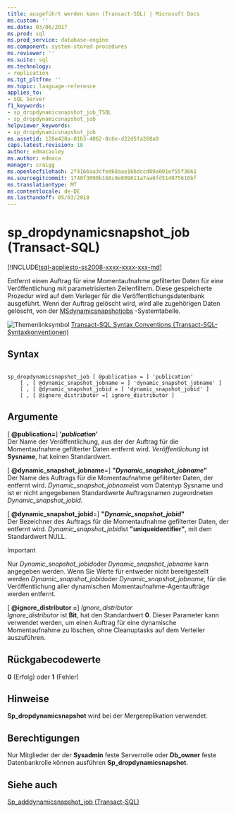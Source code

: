 ```yaml
---
title: ausgeführt werden kann (Transact-SQL) | Microsoft Docs
ms.custom: ''
ms.date: 03/06/2017
ms.prod: sql
ms.prod_service: database-engine
ms.component: system-stored-procedures
ms.reviewer: ''
ms.suite: sql
ms.technology:
- replication
ms.tgt_pltfrm: ''
ms.topic: language-reference
applies_to:
- SQL Server
f1_keywords:
- sp_dropdynamicsnapshot_job_TSQL
- sp_dropdynamicsnapshot_job
helpviewer_keywords:
- sp_dropdynamicsnapshot_job
ms.assetid: 128e428a-01b3-4062-8c6e-d22d5fa268a9
caps.latest.revision: 18
author: edmacauley
ms.author: edmaca
manager: craigg
ms.openlocfilehash: 2f4166aa3cfed68aae16bdccd09a001ef55f3661
ms.sourcegitcommit: 1740f3090b168c0e809611a7aa6fd514075616bf
ms.translationtype: MT
ms.contentlocale: de-DE
ms.lasthandoff: 05/03/2018
---
```

# <a name="spdropdynamicsnapshotjob-transact-sql"></a>sp_dropdynamicsnapshot_job (Transact-SQL)
[!INCLUDE[tsql-appliesto-ss2008-xxxx-xxxx-xxx-md](../../includes/tsql-appliesto-ss2008-xxxx-xxxx-xxx-md.md)]

  Entfernt einen Auftrag für eine Momentaufnahme gefilterter Daten für eine Veröffentlichung mit parametrisierten Zeilenfiltern. Diese gespeicherte Prozedur wird auf dem Verleger für die Veröffentlichungsdatenbank ausgeführt. Wenn der Auftrag gelöscht wird, wird alle zugehörigen Daten gelöscht, von der [MSdynamicsnapshotjobs](../../relational-databases/system-tables/msdynamicsnapshotjobs-transact-sql.md) -Systemtabelle.  
  
 ![Themenlinksymbol](../../database-engine/configure-windows/media/topic-link.gif "Topic link icon") [Transact-SQL Syntax Conventions (Transact-SQL-Syntaxkonventionen)](../../t-sql/language-elements/transact-sql-syntax-conventions-transact-sql.md)  
  
## <a name="syntax"></a>Syntax  
  
```  
  
sp_dropdynamicsnapshot_job [ @publication = ] 'publication'   
    [ , [ @dynamic_snapshot_jobname = ] 'dynamic_snapshot_jobname' ]   
    [ , [ @dynamic_snapshot_jobid = ] 'dynamic_snapshot_jobid' ]   
    [ , [ @ignore_distributor =] ignore_distributor ]  
```  
  
## <a name="arguments"></a>Argumente  
 [ **@publication=**] **'***publication***'**  
 Der Name der Veröffentlichung, aus der der Auftrag für die Momentaufnahme gefilterter Daten entfernt wird. *Veröffentlichung* ist **Sysname**, hat keinen Standardwert.  
  
 [ **@dynamic_snapshot_jobname**=] **"***Dynamic_snapshot_jobname***"**  
 Der Name des Auftrags für die Momentaufnahme gefilterter Daten, der entfernt wird. *Dynamic_snapshot_jobname*ist vom Datentyp Sysname und ist er nicht angegebenen Standardwerte Auftragsnamen zugeordneten *Dynamic_snapshot_jobid*.  
  
 [ **@dynamic_snapshot_jobid**=] **"***Dynamic_snapshot_jobid***"**  
 Der Bezeichner des Auftrags für die Momentaufnahme gefilterter Daten, der entfernt wird. *Dynamic_snapshot_jobid*ist **"uniqueidentifier"**, mit dem Standardwert NULL.  
  
> [!IMPORTANT]  
>  Nur *Dynamic_snapshot_jobid*oder *Dynamic_snapshot_jobname* kann angegeben werden. Wenn Sie Werte für entweder nicht bereitgestellt werden *Dynamic_snapshot_jobid*oder *Dynamic_snapshot_jobname*, für die Veröffentlichung aller dynamischen Momentaufnahme-Agentaufträge werden entfernt.  
  
 [  **@ignore_distributor =**] *Ignore_distributor*  
 *Ignore_distributor* ist **Bit**, hat den Standardwert **0**. Dieser Parameter kann verwendet werden, um einen Auftrag für eine dynamische Momentaufnahme zu löschen, ohne Cleanuptasks auf dem Verteiler auszuführen.  
  
## <a name="return-code-values"></a>Rückgabecodewerte  
 **0** (Erfolg) oder **1** (Fehler)  
  
## <a name="remarks"></a>Hinweise  
 **Sp_dropdynamicsnapshot** wird bei der Mergereplikation verwendet.  
  
## <a name="permissions"></a>Berechtigungen  
 Nur Mitglieder der der **Sysadmin** feste Serverrolle oder **Db_owner** feste Datenbankrolle können ausführen **Sp_dropdynamicsnapshot**.  
  
## <a name="see-also"></a>Siehe auch  
 [Sp_adddynamicsnapshot_job &#40;Transact-SQL&#41;](../../relational-databases/system-stored-procedures/sp-adddynamicsnapshot-job-transact-sql.md)  
  
  
